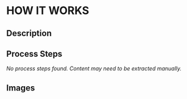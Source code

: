 # HOW IT WORKS

## Description



## Process Steps

*No process steps found. Content may need to be extracted manually.*

## Images

